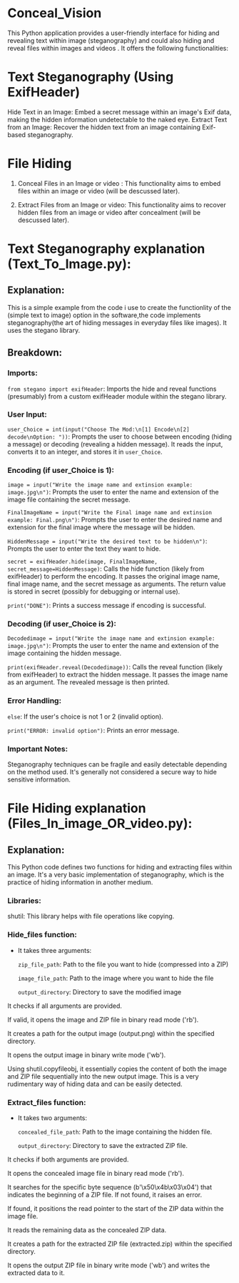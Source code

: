 # Conceal_Vision

This Python application provides a user-friendly interface for hiding and revealing text within image (steganography) and could also hiding and reveal files within images and  videos . It offers the following functionalities:

# Text Steganography (Using ExifHeader)

Hide Text in an Image: Embed a secret message within an image's Exif data, making the hidden information undetectable to the naked eye.
Extract Text from an Image: Recover the hidden text from an image containing Exif-based steganography.

# File Hiding 
  1. Conceal Files in an Image or video : This functionality aims to embed files within an image or video (will be descussed later).
  
  2. Extract Files from an Image or video:  This functionality aims to recover hidden files from an image or video after concealment (will be descussed later).

# Text Steganography explanation (Text_To_Image.py):

  ## Explanation:
  This is a simple example from the code i use to create the functionlity of the (simple text to image) option in the software,the code implements steganography(the art of hiding messages in everyday files like images). It uses the stegano library.
  ## Breakdown:
  ### Imports:
  `from stegano import exifHeader`: Imports the hide and reveal functions (presumably) from a custom exifHeader module within the stegano library.
  ### User Input:
  `user_Choice = int(input("Choose The Mod:\n[1] Encode\n[2] decode\nOption: "))`: Prompts the user to choose between encoding (hiding a message) or decoding (revealing a hidden message). It reads the input, converts it to an integer, and stores it in `user_Choice`.
  ### Encoding (if user_Choice is 1):
  `image = input("Write the image name and extinsion example: image.jpg\n")`: Prompts the user to enter the name and extension of the image file containing the secret message.
  
  `FinalImageName = input("Write the Final image name and extinsion example: Final.png\n")`: Prompts the user to enter the desired name and extension for the final image where the message will be hidden.
  
  `HiddenMessage = input("Write the desired text to be hidden\n")`: Prompts the user to enter the text they want to hide.
  
  `secret = exifHeader.hide(image, FinalImageName, secret_message=HiddenMessage)`: Calls the hide function (likely from exifHeader) to perform the encoding. It passes the original image name, final image name, and the secret message as arguments. The return value      is stored in secret (possibly for debugging or internal use).
  
  `print("DONE")`: Prints a success message if encoding is successful.
  ### Decoding (if user_Choice is 2):
  `Decodedimage = input("Write the image name and extinsion example: image.jpg\n")`: Prompts the user to enter the name and extension of the image containing the hidden message.
  
  `print(exifHeader.reveal(Decodedimage))`: Calls the reveal function (likely from exifHeader) to extract the hidden message. It passes the image name as an argument. The revealed message is then printed.
  ### Error Handling:
  `else`: If the user's choice is not 1 or 2 (invalid option).
  
  `print("ERROR: invalid option")`: Prints an error message.

  ### Important Notes:
  Steganography techniques can be fragile and easily detectable depending on the method used. It's generally not considered a secure way to hide sensitive information.

# File Hiding explanation (Files_In_image_OR_video.py):
## Explanation:
This Python code defines two functions for hiding and extracting files within an image. It's a very basic implementation of steganography, which is the practice of hiding information in another medium.
### Libraries:
shutil: This library helps with file operations like copying.
### Hide_files function:
  - It takes three arguments:

    `zip_file_path`: Path to the file you want to hide (compressed into a ZIP)

    `image_file_path`: Path to the image where you want to hide the file

    `output_directory`: Directory to save the modified image

It checks if all arguments are provided.

If valid, it opens the image and ZIP file in binary read mode ('rb').

It creates a path for the output image (output.png) within the specified directory.

It opens the output image in binary write mode ('wb').

Using shutil.copyfileobj, it essentially copies the content of both the image and ZIP file sequentially into the new output image. This is a very rudimentary way of hiding data and can be easily detected.

### Extract_files function:
 - It takes two arguments:

   `concealed_file_path`: Path to the image containing the hidden file.

   `output_directory`: Directory to save the extracted ZIP file.

It checks if both arguments are provided.

It opens the concealed image file in binary read mode ('rb').

It searches for the specific byte sequence (b'\x50\x4b\x03\x04') that indicates the beginning of a ZIP file. If not found, it raises an error.

If found, it positions the read pointer to the start of the ZIP data within the image file.

It reads the remaining data as the concealed ZIP data.

It creates a path for the extracted ZIP file (extracted.zip) within the specified directory.

It opens the output ZIP file in binary write mode ('wb') and writes the extracted data to it.

